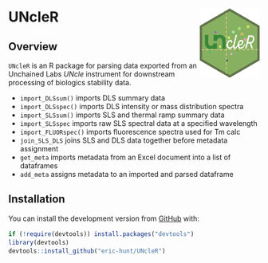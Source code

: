 
<!-- README.md is generated from README.Rmd. Please edit that file -->

# UNcleR <img src='man/figures/logo.png' align="right" height="139" />

<!-- badges: start -->
<!-- badges: end -->

## Overview

`UNcleR` is an R package for parsing data exported from an Unchained
Labs *UNcle* instrument for downstream processing of biologics stability
data.

-   `import_DLSsum()` imports DLS summary data
-   `import_DLSspec()` imports DLS intensity or mass distribution
    spectra
-   `import_SLSsum()` imports SLS and thermal ramp summary data
-   `import_SLSspec` imports raw SLS spectral data at a specified
    wavelength
-   `import_FLUORspec()` imports fluorescence spectra used for Tm calc
-   `join_SLS_DLS` joins SLS and DLS data together before metadata
    assignment
-   `get_meta` imports metadata from an Excel document into a list of
    dataframes
-   `add_meta` assigns metadata to an imported and parsed dataframe

## Installation

<!--
You can install the released version of UNcleR from [CRAN](https://CRAN.R-project.org) with:

``` r
install.packages("UNcleR")
```
-->

You can install the development version from
[GitHub](https://github.com/) with:

``` r
if (!require(devtools)) install.packages("devtools")
library(devtools)
devtools::install_github("eric-hunt/UNcleR")
```

<!--
## Example

This is a basic example which shows you how to solve a common problem:


```r
## library(UNcleR)
## basic example code
```
-->
